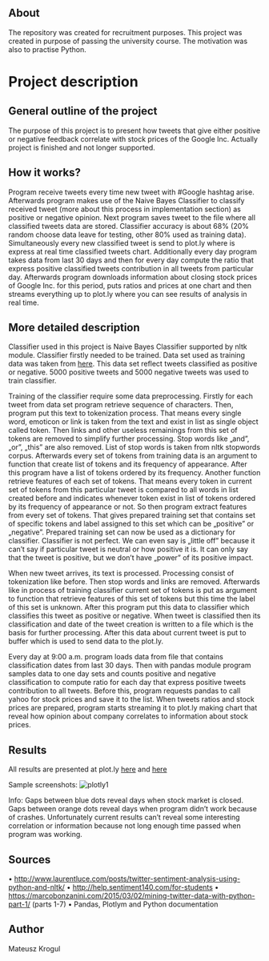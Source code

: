 ## About
The repository was created for recruitment purposes. This project was created in purpose of passing the university course. The motivation was also to practise Python.

# Project description
## General outline of the project
The purpose of this project is to present how tweets that give either positive or negative feedback correlate with stock prices of the Google Inc. Actually project is finished and not longer supported.

## How it works?
Program receive tweets every time new tweet with #Google hashtag arise. Afterwards program makes use of the Naive Bayes Classifier to classify received tweet (more about this process in implementation section) as positive or negative opinion. Next program saves tweet to the file where all classified tweets data are stored. Classifier accuracy is about 68% (20% random choose data leave for testing, other 80% used as training data). Simultaneously  every new classified tweet is send to plot.ly where is express at real time classified tweets chart. Additionally every day program takes data from last 30 days and then for every day compute the ratio that express positive classified tweets contribution in all tweets from particular day. Afterwards program downloads information about closing stock prices of Google Inc. for this period, puts ratios and prices at one chart and then streams everything up to plot.ly where you can see results of analysis in real time.

## More detailed description
Classifier used in this project is Naive Bayes Classifier supported by nltk module. Classifier firstly needed to be trained. Data set used as training data was taken from [here](http://help.sentiment140.com/for-students). This data set reflect tweets classified as positive or negative. 5000 positive tweets and 5000 negative tweets was used to train classifier.

Training of the classifier require some data preprocessing. Firstly for each tweet from data set program retrieve sequence of characters. Then, program put this text to tokenization process. That means every single word, emoticon or link is taken from the text and exist in list as single object called token. Then links and other useless  remainings from this set of tokens are removed to simplify further processing. Stop words like „and”, „or”, „this” are also removed. List of stop words is taken from nltk stopwords corpus. Afterwards every set of tokens from training data is an argument to function that create list of tokens and its frequency of appearance. After this program have a list of tokens ordered by its frequency. Another  function retrieve features of each set of tokens. That means every token in current set of tokens from this particular tweet is compared to all words in list created before and indicates whenever token exist in list of tokens ordered by its frequency of appearance or not. So then program extract features from every set of tokens. That gives prepared training set that contains set of specific tokens and label assigned to this set which can be „positive” or „negative”. Prepared training set can now be used as a dictionary for classifier. Classifier is not perfect. We can even say is „little off” because it can’t say if particular tweet is neutral or how positive it is. It can only say that the tweet is positive, but we don’t have „power” of its positive impact.

When new tweet arrives, its text is processed. Processing consist of tokenization like before. Then stop words and links are removed. Afterwards like in process of training classifier current set of tokens is put as argument to function that retrieve features of this set of tokens but this time the label of this set is unknown. After this program put this data to classifier which classifies this tweet as positive or negative. When tweet is classified then its classification and date of the tweet creation is written to a file which is the basis for further processing. After this data about current tweet is put to buffer which is used to send data to the plot.ly. 

Every day at 9:00 a.m. program loads data from file that contains classification dates from last 30 days. Then with pandas module program samples data to one day sets and counts positive and negative classification to compute ratio for each day that express positive tweets contribution to all tweets. Before this, program requests pandas to call yahoo for stock prices and save it to the list. When tweets ratios and stock prices are prepared, program starts streaming it to plot.ly making chart that reveal how opinion about company correlates to information about stock prices.

## Results
All results are presented at plot.ly [here](https://plot.ly/~piruet/2/) and [here](https://plot.ly/~piruet/3/)

Sample screenshots:
![plotly1](https://cloud.githubusercontent.com/assets/24795433/23591617/3c3e6a10-01f3-11e7-9df1-8ce447891cc7.png)

Info:
Gaps between blue dots reveal days when stock market is closed. Gaps between orange dots reveal days when program didn’t work because of crashes. Unfortunately current results can’t reveal some interesting correlation or information because not long enough time passed when program was working.

## Sources
•	http://www.laurentluce.com/posts/twitter-sentiment-analysis-using-python-and-nltk/
•	http://help.sentiment140.com/for-students
•	https://marcobonzanini.com/2015/03/02/mining-twitter-data-with-python-part-1/ (parts 1-7)
•	Pandas, Plotlym and Python documentation

## Author
Mateusz Krogul
